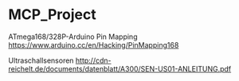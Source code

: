 # MCP_Project

ATmega168/328P-Arduino Pin Mapping
https://www.arduino.cc/en/Hacking/PinMapping168

Ultraschallsensoren 
http://cdn-reichelt.de/documents/datenblatt/A300/SEN-US01-ANLEITUNG.pdf
